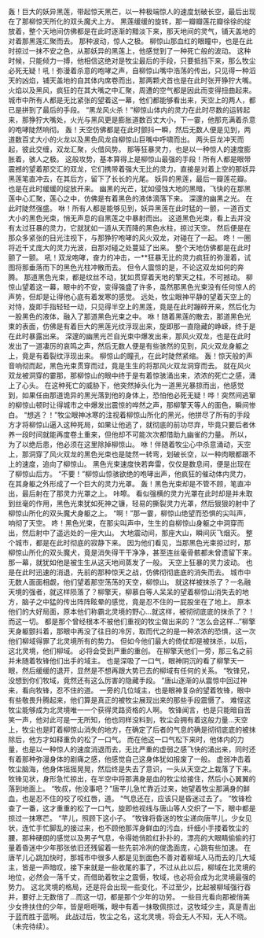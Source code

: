 轰！巨大的妖异黑莲，带起惊天黑芒，以一种极端惊人的速度划破长空，最后出现在了那柳惊天所化的双头魔犬上方。
黑莲缓缓的旋转，那一瓣瓣莲花瓣徐徐的绽放着，整个天地间仿佛都是在此时逐渐的黯淡下来，那天地间的灵气，铺天盖地的对着那黑莲汇聚而去。
那种波动，惊人之极。
柳惊山那血红的眼瞳中，也是在此时掠过一抹不安之色，从那妖异的黑莲上，他感觉到了一种死亡般的波动。
这种时候，只能倾力一搏，他相信这绝对是牧尘最后的手段，只要抵挡下来，那么牧尘必死无疑！吼！弥漫着杀意的咆哮之声，自柳惊山嘴中浩荡的传出，只见得一种滔天的凶焰，铺天盖地的自其体内席卷而出，那两颗犬首也是在此时张开狰狞大嘴。
火焰以及黑风，疯狂的在其大嘴之中汇聚，周遭的空气都是因此而变得扭曲起来。
城市中所有人都是无比紧张的望着这一幕，他们都能够看出来，天空上的两人，都已是拼到了最后的手段。
“黑龙风火杀！”柳惊山体内的灵力在此时尽数的运转起来，那狰狞大嘴处，火光与黑风更是膨胀道数百丈大小，下一霎，他那充满着杀意的咆哮陡然响彻。
轰！天空仿佛都是在此时颤抖一瞬，然后无数人便是见到，两道数百丈大小的火龙以及黑色风龙自柳惊山巨嘴中呼啸而出。
两头巨龙冲天而起，彼此交缠，双龙汇聚，火借风势。
那等狂暴灵力，也是以一种惊人的速度膨胀着，骇人之极。
这般攻势，基本算得上是柳惊山最强的手段！所有人都是眼带震撼的望着那交汇的双龙，它们携带着强大无比的灵力，直接是对着上空的那妖异黑莲笔直冲去，在其后方，留下了长长的光尾。
妖异的黑莲，最后一瓣莲花瓣。
也是在此时缓缓的绽放开来。
幽黑的光芒，犹如侵蚀大地的黑暗，飞快的在那黑莲中心汇聚，莲心之中，仿佛是有着黑色的液体滴落下来。
深邃的幽黑之光。
在此时陡然强盛。
咻！所有人都是能够见到，妖异黑莲在此时猛的一颤，一道百丈大小的黑色光束，悄无声息的自黑莲之中暴射而出。
这道黑色光束，看上去并没有太过狂暴的灵力，它就犹如一道从天而降的黑色水柱，掠过天空。
然后便是在那众多紧张的目光注视下，与那狰狞咆哮的风火双龙，对碰在了一起。
咚！一圈将近千丈庞大的灵力光波，自那对碰之处蔓延了出来。
整个天地仿佛都是在此时颤了一颤。
吼！双龙咆哮，奋力的冲击，一**狂暴无比的灵力疯狂的弥漫着，试图将那垂落而下的黑色光柱冲散而去。
但令人震惊的是，不论这双龙如何的奔腾。
那道黑色光束，都是纹丝不动，犹如贯穿着天地的擎天之柱，不可撼动。
柳惊山望着这一幕，眼中的不安，变得强盛了许多，虽然那黑色光束没有任何惊人的声势，但却是让得他心底有着发寒的感觉。
远处，牧尘眼神平静的望着天空上的对恃，旋即手指轻轻一动，只见得半空上的黑莲，竟是在此时蹦碎开来，然后化为一股黑色的液体，融入了那道黑色光束之中。
咻！随着黑莲的散去，那道黑色光束的表面，仿佛是有着巨大的黑莲光纹浮现出来，旋即那一直隐藏的峥嵘，终于是在此时暴露出来。
深邃的幽黑光芒自光束中爆发出来，那风火双龙，也是在此时发出了一道凄厉的哀鸣之声，然后无数人便是有些骇然的见到，风火双龙身躯之上，竟是有着裂纹浮现出来。
柳惊山的瞳孔，在此时陡然紧缩。
轰！惊天般的声音响彻而起，黑色光束贯穿而过，竟是生生的将那风火双龙洞穿而去。
就在风火双龙被洞穿的霎那，那柳惊山的眼中终于是有着惊骇涌出来，浓浓的死亡之感，涌上了心头。
在这种死亡的威胁下，他突然掉头化为一道黑光暴掠而出，他感觉到，如果任由那道诡异的黑光落到他的身体上，恐怕他必死无疑！哗！突然间逃窜的柳惊山顿时让得城市之中爆发出震惊的哗然之声，那柳擎天等人的面色，瞬间惨白。
“想逃？！”牧尘眼神冰寒的注视着柳惊山所化的黑光，他拼尽了所有的手段方才将柳惊山逼入这种死局，如果让他逃了，就彻底的前功尽弃，毕竟只要后者休养一段时间就能再度卷土重来，但他却不可能次次都借助九幽雀的力量。
所以，为了以绝后患，他必须在这里除掉柳惊山。
咻！伴随着牧尘心中杀意涌动，天空上，那洞穿了风火双龙的黑色光束也是陡然一转弯，划破长空，以一种肉眼都跟不上的速度，追向了柳惊山。
黑色光束速度快若奔雷，仅仅是数息间，便是出现在了柳惊山后方。
“不要！”柳惊山惊骇欲绝的咆哮出声，他疯狂的催动体内灵力，在其身躯之外形成了一个巨大的灵力光罩。
轰！黑色光束却是不管不顾，笔直冲出，最后射在了那灵力光罩之上。
咔嚓。
看似强横的灵力光罩在此时却是并未取到丝毫的作用，黑色光束犹如死神之镰，轻易的撕裂灵力光罩，然后狠狠的射中了柳惊山所化的双头魔犬身躯之上。
“啊！”那一霎，柳惊山绝望而恐惧的尖叫声，响彻了天空。
咚！黑色光束，在那尖叫声中，生生的自柳惊山身躯之中洞穿而出，然后射中了遥远处的一座大山。
大地震动间，那座大山，瞬间灰飞烟灭。
整个城市，都是在此时彻底的寂静下来。
因为他们看见，当那黑色光束掠过时，那柳惊山所化的双头魔犬，竟是消失得干干净净，甚至连丝毫骨骸都未曾遗留下来。
那一幕，就犹如他是被生生从这天地间蒸发了一般。
天空上狂暴的灵力波动。
也是在此时迅速的消退，先前的那种惊天之战，仿佛彻彻底底的消失而去。
城市中无数人面面相觑，他们望着那空荡荡的天空，柳惊山。
就这样被抹杀了？一名融天境的强者，就这样陨落了？柳擎天，柳慕白等人呆呆的望着柳惊山消失去的地方，脑子之中猛的传出阵阵眩晕的感觉，竟是忍不住的一屁股坐在了地上。
原本他们的大好局面，原本他们称霸北灵境的野心...就这样，被彻彻底底的抹杀了？！而这一切。
都是那个曾经根本不被他们重视的牧尘做出来的？“怎么会这样...”柳擎天身躯颤抖着，那眼中再没了往日的冷厉，取而代之的是一种浓浓的恐惧，这一次他们柳域得罪了北灵境所有的势力。
但如今他们最大的倚仗却是被抹杀，以后，这北灵境，他们柳域。
必将会受到严重的重创。
在柳擎天他们一旁，那三名之前并未随着牧锋他们出手的域主。
也是深吸了一口气，眼神阴沉的看了柳擎天一眼，然后缓缓的退开，显然是不想再跟大势已去的柳域有任何的关系。
“牧锋兄，没想到你们牧域，竟然还有这么厉害的隐藏手段。
”唐山逐渐的从震惊中回过神来，看向牧锋，忍不住的道。
一旁的几位域主，也是眼神复杂的望着牧锋，眼中有些敬畏升腾起来，他们算是真正的被牧尘展现出来的那些手段震慑了。
难怪这牧尘能够成为北灵境唯一一个获得灵路资格的人啊。
牧锋闻言，也是只能暗自苦笑一声，他对此可是一无所知，他也同样没料到，牧尘会拥有着这般力量...天空上，牧尘也是盯着柳惊山消失的地方，在确定了后者的气息的确是彻彻底底的被抹除后，他方才如释重负的松了一口气。
而在他这一口气松下来时，他体内的力量，也是以一种惊人的速度消退而去，无比严重的虚弱之感飞快的涌出来，同时还有着那种弥漫身体的剧痛之感，他感觉自己这身体犹如报废了一般。
虚弱冲击着牧尘脑海，他身体摇摇晃晃，然后终是失去了意识，一头从天空之上栽落了下来。
牧锋见状，身形急忙掠出，在半空中将那满身是血的牧尘给接住，然后小心翼翼的落到地面上。
“牧叔，他没事吧？”唐芊儿急忙靠近过来，她望着牧尘那满身的鲜血，也是忍不住的咬了咬红唇，道。
“气息还在，应该只是昏迷过去了。
”牧锋检查了一番，这才重重的松了一口气，旋即他视线与唐山等人交织了一下，眼中都是掠过一抹寒芒。
“芊儿，照顾下这小子。
”牧锋将昏迷的牧尘递向唐芊儿，少女见状，连忙手忙脚乱的接过来，也不顾他那浑身鲜血的污血，纤细小手搂着牧尘的腰，那种硬朗的感觉以及男子气息，令得她俏脸红扑扑的，漂亮的大眼睛偷偷的打量着昏迷中少年那张依旧还残留着一些先前冷冽的俊逸面庞，心跳有些加速。
在唐芊儿心跳加快时，那城市中很多人都是见到面色不善对着柳域人马而去的几大域主，皆是一声暗叹，接下来就是一些收尾的事了，不过从此以后，柳域在北灵境的地位，必然会一落千丈，而借助着牧尘之震慑，牧域，也必将会成为北灵境最强的势力。
这北灵境的格局，还是将会出现一些变化，不过至少，比起被柳域强行吞并，要好上无数倍了...而这一切，都是那个少年的功劳。
一些目光看向那被俏美少女搀扶住的少年，皆是咂咂嘴，眼中有着一抹敬佩掠过，这牧域少主，真是青出于蓝而胜于蓝啊。
此战过后，牧尘之名，这北灵境，将会无人不知，无人不晓。
（未完待续）。

